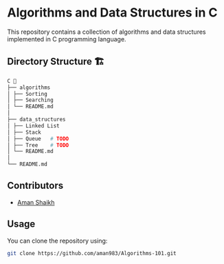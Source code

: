 # Algorithms and Data Structures in C

This repository contains a collection of algorithms and data structures implemented in C programming language.

## Directory Structure 🏗️

```bash
C 📏
├── algorithms
│ ├── Sorting
│ ├── Searching
│ └── README.md
│ 
├── data_structures
│ ├── Linked List
│ ├── Stack
│ ├── Queue   # TODO
│ ├── Tree    # TODO
│ └── README.md
│ 
└── README.md
```
## Contributors

- [Aman Shaikh](https://github.com/aman983)


## Usage

You can clone the repository using:

```bash
git clone https://github.com/aman983/Algorithms-101.git
```
